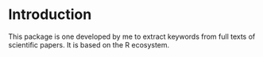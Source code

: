 # Introduction

This package is one developed by me to extract keywords from full texts of scientific papers. It is based on the R ecosystem.